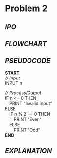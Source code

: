 # Problem 2

## *IPO*

## *FLOWCHART*

## *PSEUDOCODE*

**START**\
  *// Input*\
  INPUT n
  
  *// Process/Output*\
  IF n <= 0 THEN\
  &emsp;PRINT "Invalid input"\
  ELSE\
  &emsp;IF n % 2 == 0 THEN\
  &emsp;&emsp;PRINT "Even"\
  &emsp;ELSE\
  &emsp;&emsp;PRINT "Odd"\
**END**

## *EXPLANATION*
